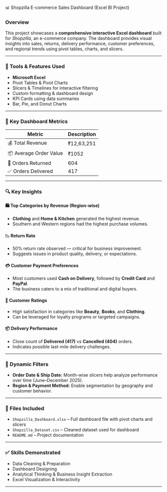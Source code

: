 📊 Shopzilla E-commerce Sales Dashboard (Excel BI Project)

### Overview

This project showcases a **comprehensive interactive Excel dashboard** built for *Shopzilla*, an e-commerce company. The dashboard provides visual insights into sales, returns, delivery performance, customer preferences, and regional trends using pivot tables, charts, and slicers.

---

### 🔧 Tools & Features Used

* **Microsoft Excel**
* Pivot Tables & Pivot Charts
* Slicers & Timelines for interactive filtering
* Custom formatting & dashboard design
* KPI Cards using data summaries
* Bar, Pie, and Donut Charts

---

### 📌 Key Dashboard Metrics

| Metric                 | Description |
| ---------------------- | ----------- |
| 💰 Total Revenue       | ₹12,63,251  |
| 📦 Average Order Value | ₹1052       |
| 🔁 Orders Returned     | 604         |
| ✅ Orders Delivered     | 417         |

---

### 🔍 Key Insights

#### 🛍️ Top Categories by Revenue (Region-wise)

* **Clothing** and **Home & Kitchen** generated the highest revenue.
* Southern and Western regions had the highest purchase volumes.

#### 📉 Return Rate

* 50% return rate observed — critical for business improvement.
* Suggests issues in product quality, delivery, or expectations.

#### 💳 Customer Payment Preferences

* Most customers used **Cash on Delivery**, followed by **Credit Card** and **PayPal**.
* The business caters to a mix of traditional and digital buyers.

#### 🌟 Customer Ratings

* High satisfaction in categories like **Beauty**, **Books**, and **Clothing**.
* Can be leveraged for loyalty programs or targeted campaigns.

#### 📦 Delivery Performance

* Close count of **Delivered (417)** vs **Cancelled (404)** orders.
* Indicates possible last-mile delivery challenges.

---

### 📆 Dynamic Filters

* **Order Date & Ship Date:** Month-wise slicers help analyze performance over time (June–December 2025).
* **Region & Payment Method:** Enable segmentation by geography and customer behavior.

---

### 📁 Files Included

* `Shopzilla_Dashboard.xlsx` – Full dashboard file with pivot charts and slicers
* `Shopzilla_Dataset.csv` – Cleaned dataset used for dashboard
* `README.md` – Project documentation

---

### ✅ Skills Demonstrated

* Data Cleaning & Preparation
* Dashboard Designing
* Analytical Thinking & Business Insight Extraction
* Excel Visualization & Interactivity

---

